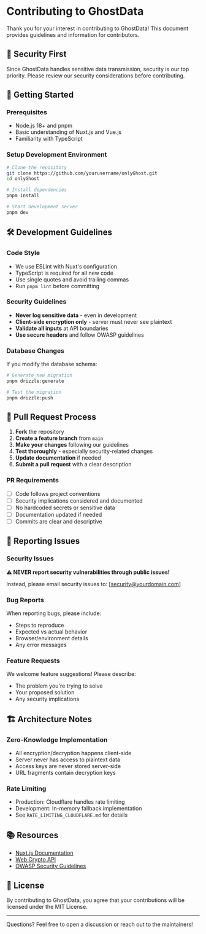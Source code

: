 # Contributing to GhostData

Thank you for your interest in contributing to GhostData! This document provides guidelines and information for contributors.

## 🔐 Security First

Since GhostData handles sensitive data transmission, security is our top priority. Please review our security considerations before contributing.

## 🚀 Getting Started

### Prerequisites

- Node.js 18+ and pnpm
- Basic understanding of Nuxt.js and Vue.js
- Familiarity with TypeScript

### Setup Development Environment

```bash
# Clone the repository
git clone https://github.com/yourusername/onlyGhost.git
cd onlyGhost

# Install dependencies
pnpm install

# Start development server
pnpm dev
```

## 🛠️ Development Guidelines

### Code Style

- We use ESLint with Nuxt's configuration
- TypeScript is required for all new code
- Use single quotes and avoid trailing commas
- Run `pnpm lint` before committing

### Security Guidelines

- **Never log sensitive data** - even in development
- **Client-side encryption only** - server must never see plaintext
- **Validate all inputs** at API boundaries
- **Use secure headers** and follow OWASP guidelines

### Database Changes

If you modify the database schema:

```bash
# Generate new migration
pnpm drizzle:generate

# Test the migration
pnpm drizzle:push
```

## 📝 Pull Request Process

1. **Fork** the repository
2. **Create a feature branch** from `main`
3. **Make your changes** following our guidelines
4. **Test thoroughly** - especially security-related changes
5. **Update documentation** if needed
6. **Submit a pull request** with a clear description

### PR Requirements

- [ ] Code follows project conventions
- [ ] Security implications considered and documented
- [ ] No hardcoded secrets or sensitive data
- [ ] Documentation updated if needed
- [ ] Commits are clear and descriptive

## 🐛 Reporting Issues

### Security Issues

**⚠️ NEVER report security vulnerabilities through public issues!**

Instead, please email security issues to: [security@yourdomain.com]

### Bug Reports

When reporting bugs, please include:

- Steps to reproduce
- Expected vs actual behavior
- Browser/environment details
- Any error messages

### Feature Requests

We welcome feature suggestions! Please describe:

- The problem you're trying to solve
- Your proposed solution
- Any security implications

## 🏗️ Architecture Notes

### Zero-Knowledge Implementation

- All encryption/decryption happens client-side
- Server never has access to plaintext data
- Access keys are never stored server-side
- URL fragments contain decryption keys

### Rate Limiting

- Production: Cloudflare handles rate limiting
- Development: In-memory fallback implementation
- See `RATE_LIMITING_CLOUDFLARE.md` for details

## 📚 Resources

- [Nuxt.js Documentation](https://nuxt.com/docs)
- [Web Crypto API](https://developer.mozilla.org/en-US/docs/Web/API/Web_Crypto_API)
- [OWASP Security Guidelines](https://owasp.org/)

## 📄 License

By contributing to GhostData, you agree that your contributions will be licensed under the MIT License.

---

Questions? Feel free to open a discussion or reach out to the maintainers!
